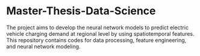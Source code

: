 # Master-Thesis-Data-Science
The project aims to develop the neural network models to predict electric vehicle charging demand at regional level by using spatiotemporal features. This repository contains codes for data processing, feature engineering, and neural network modeling. 
